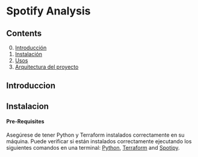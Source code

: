 # Spotify Analysis

## Contents
0. [Introducción](#introducción)
1. [Instalación](#instalación) 
2. [Usos](#usos)
3. [Arquitectura del proyecto](#arquitecturadelproyecto)


<a name="Introduccion"></a>
## Introduccion

<a name="Instalacion"></a>
## Instalacion 

#### Pre-Requisites
Asegúrese de tener Python y Terraform instalados correctamente en su máquina. Puede verificar si están instalados correctamente ejecutando los siguientes comandos en una terminal:
[Python](https://www.python.org/downloads/), [Terraform](https://www.terraform.io/downloads.html) and [Spotipy](https://spotipy.readthedocs.io/en/2.13.0/).